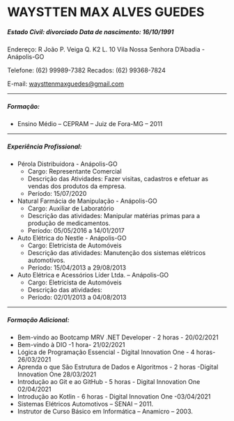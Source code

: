 # WAYSTTEN MAX ALVES GUEDES

 

##### Estado Civil: divorciado                     Data de nascimento: 16/10/1991

Endereço: R João P. Veiga Q. K2 L. 10 Vila Nossa Senhora D’Abadia - Anápolis-GO

Telefone: (62) 99989-7382                      Recados: (62) 99368-7824

E-mail: waysttenmaxguedes@gmail.com

_____________________________________________________________________________________________________________________________________________________________________________________________________________________________________________________________

 

##### Formação:

* Ensino Médio – CEPRAM – Juiz de Fora-MG – 2011 

_____________________________________________________________________________________________________________________________________________________________________________________________________________________________________________________________

 

##### Experiência Profissional:

* Pérola Distribuidora - Anápolis-GO
  - Cargo: Representante Comercial
  - Descrição das Atividades: Fazer visitas, cadastros e efetuar as vendas dos produtos da empresa.
  - Período: 15/07/2020
* Natural Farmácia de Manipulação - Anápolis-GO
  * Cargo: Auxiliar de Laboratório
  * Descrição das atividades: Manipular matérias primas para a produção de medicamentos. 
  * Período: 05/05/2016 a 14/01/2017
* Auto Elétrica do Nestle - Anápolis-GO
  * Cargo: Eletricista de Automóveis
  * Descrição das atividades: Manutenção dos sistemas elétricos automotivos.
  * Período: 15/04/2013 a 29/08/2013
* Auto Elétrica e Acessórios Líder Ltda. – Anápolis-GO
  * Cargo: Eletricista de Automóveis
  * Descrição das atividades: 
  * Período: 02/01/2013 a 04/08/2013

_____________________________________________________________________________________________________________________________________________________________________________________________________________________________________________________________

 

##### Formação Adicional:

* Bem-vindo ao Bootcamp MRV .NET Developer - 2 horas - 20/02/2021
* Bem-vindo à DIO -1 hora- 21/02/2021
* Lógica de Programação Essencial - Digital Innovation One - 4 horas-26/03/2021
* Aprenda o que São Estrutura de Dados e Algoritmos - 2 horas -Digital Innovation One 28/03/2021
* Introdução ao Git e ao GitHub - 5 horas - Digital Innovation One 02/04/2021
* Introdução ao Kotlin - 6 horas - Digital Innovation One -03/04/2021
* Sistemas Elétricos Automotivos – SENAI – 2011.
* Instrutor de Curso Básico em Informática – Anamicro – 2003.